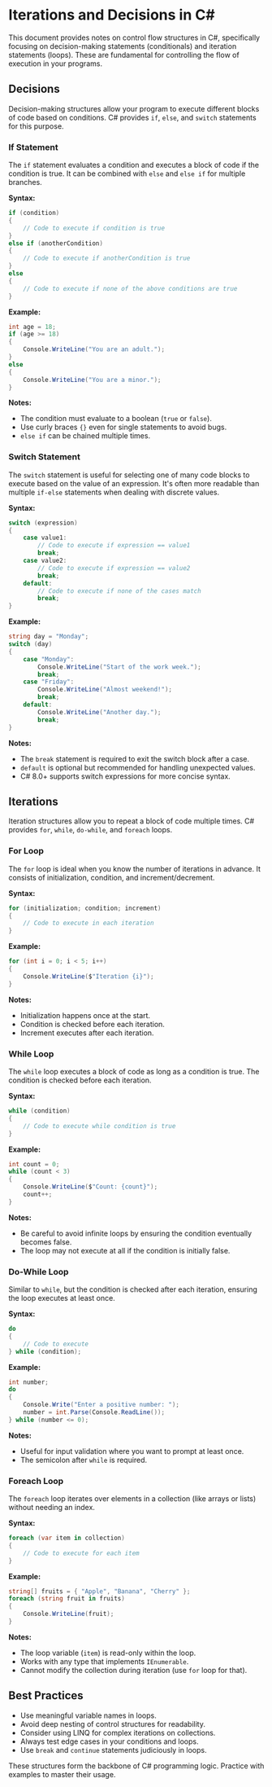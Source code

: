 # Iterations and Decisions in C#

This document provides notes on control flow structures in C#, specifically focusing on decision-making statements (conditionals) and iteration statements (loops). These are fundamental for controlling the flow of execution in your programs.

## Decisions

Decision-making structures allow your program to execute different blocks of code based on conditions. C# provides `if`, `else`, and `switch` statements for this purpose.

### If Statement

The `if` statement evaluates a condition and executes a block of code if the condition is true. It can be combined with `else` and `else if` for multiple branches.

**Syntax:**
```csharp
if (condition)
{
    // Code to execute if condition is true
}
else if (anotherCondition)
{
    // Code to execute if anotherCondition is true
}
else
{
    // Code to execute if none of the above conditions are true
}
```

**Example:**
```csharp
int age = 18;
if (age >= 18)
{
    Console.WriteLine("You are an adult.");
}
else
{
    Console.WriteLine("You are a minor.");
}
```

**Notes:**
- The condition must evaluate to a boolean (`true` or `false`).
- Use curly braces `{}` even for single statements to avoid bugs.
- `else if` can be chained multiple times.

### Switch Statement

The `switch` statement is useful for selecting one of many code blocks to execute based on the value of an expression. It's often more readable than multiple `if-else` statements when dealing with discrete values.

**Syntax:**
```csharp
switch (expression)
{
    case value1:
        // Code to execute if expression == value1
        break;
    case value2:
        // Code to execute if expression == value2
        break;
    default:
        // Code to execute if none of the cases match
        break;
}
```

**Example:**
```csharp
string day = "Monday";
switch (day)
{
    case "Monday":
        Console.WriteLine("Start of the work week.");
        break;
    case "Friday":
        Console.WriteLine("Almost weekend!");
        break;
    default:
        Console.WriteLine("Another day.");
        break;
}
```

**Notes:**
- The `break` statement is required to exit the switch block after a case.
- `default` is optional but recommended for handling unexpected values.
- C# 8.0+ supports switch expressions for more concise syntax.

## Iterations

Iteration structures allow you to repeat a block of code multiple times. C# provides `for`, `while`, `do-while`, and `foreach` loops.

### For Loop

The `for` loop is ideal when you know the number of iterations in advance. It consists of initialization, condition, and increment/decrement.

**Syntax:**
```csharp
for (initialization; condition; increment)
{
    // Code to execute in each iteration
}
```

**Example:**
```csharp
for (int i = 0; i < 5; i++)
{
    Console.WriteLine($"Iteration {i}");
}
```

**Notes:**
- Initialization happens once at the start.
- Condition is checked before each iteration.
- Increment executes after each iteration.

### While Loop

The `while` loop executes a block of code as long as a condition is true. The condition is checked before each iteration.

**Syntax:**
```csharp
while (condition)
{
    // Code to execute while condition is true
}
```

**Example:**
```csharp
int count = 0;
while (count < 3)
{
    Console.WriteLine($"Count: {count}");
    count++;
}
```

**Notes:**
- Be careful to avoid infinite loops by ensuring the condition eventually becomes false.
- The loop may not execute at all if the condition is initially false.

### Do-While Loop

Similar to `while`, but the condition is checked after each iteration, ensuring the loop executes at least once.

**Syntax:**
```csharp
do
{
    // Code to execute
} while (condition);
```

**Example:**
```csharp
int number;
do
{
    Console.Write("Enter a positive number: ");
    number = int.Parse(Console.ReadLine());
} while (number <= 0);
```

**Notes:**
- Useful for input validation where you want to prompt at least once.
- The semicolon after `while` is required.

### Foreach Loop

The `foreach` loop iterates over elements in a collection (like arrays or lists) without needing an index.

**Syntax:**
```csharp
foreach (var item in collection)
{
    // Code to execute for each item
}
```

**Example:**
```csharp
string[] fruits = { "Apple", "Banana", "Cherry" };
foreach (string fruit in fruits)
{
    Console.WriteLine(fruit);
}
```

**Notes:**
- The loop variable (`item`) is read-only within the loop.
- Works with any type that implements `IEnumerable`.
- Cannot modify the collection during iteration (use `for` loop for that).

## Best Practices

- Use meaningful variable names in loops.
- Avoid deep nesting of control structures for readability.
- Consider using LINQ for complex iterations on collections.
- Always test edge cases in your conditions and loops.
- Use `break` and `continue` statements judiciously in loops.

These structures form the backbone of C# programming logic. Practice with examples to master their usage.
